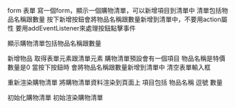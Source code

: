 form 表單
寫一個form，顯示一個購物清單，可以新增項目到清單中 清單包括物品名稱跟數量 按下新增按鈕會將物品名稱跟數量新增到清單中，不要用action屬性 要用addEventListener來處理按鈕點擊事件

顯示購物清單包括物品名稱跟數量

新增物品
取得表單元素跟清單元素 購物清單預設會有一個項目 物品名稱是特價 數量是0 當按下按鈕時 會將物品名稱跟數量新增到清單中 清空表單輸入框

重新渲染購物清單
將購物清單資料渲染到頁面上 項目包括 物品名稱 逗號 數量

初始化購物清單
初始渲染購物清單